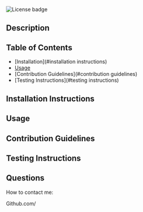 
# 
![License badge](https://img.shields.io/badge/license-MIT-green)

## Description


## Table of Contents

* [Installation](#installation instructions)
* [Usage](#usage)
* [Contribution Guidelines](#contribution guidelines)
* [Testing Instructions](#testing instructions)

## Installation Instructions


## Usage


## Contribution Guidelines


## Testing Instructions


## Questions
How to contact me:

Github.com/

